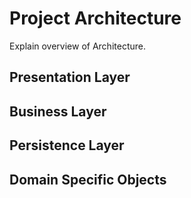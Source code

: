 # Project Architecture

Explain overview of Architecture.

## Presentation Layer

## Business Layer

## Persistence Layer

## Domain Specific Objects

